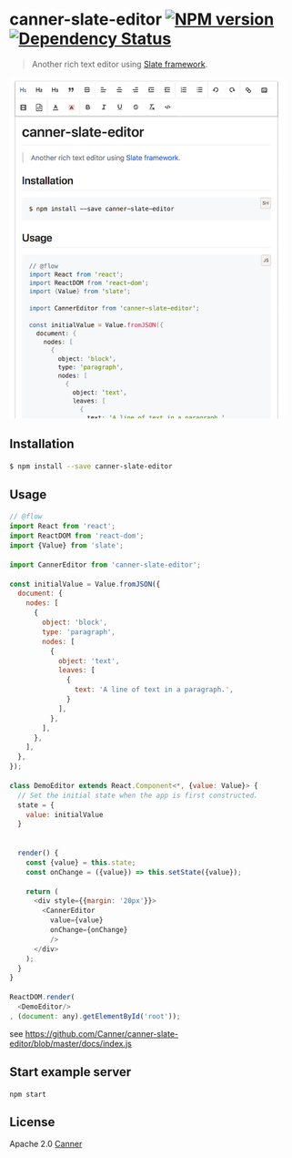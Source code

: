 # canner-slate-editor [![NPM version][npm-image]][npm-url]  [![Dependency Status][daviddm-image]][daviddm-url]
> Another rich text editor using [Slate framework](https://docs.slatejs.org).

<img src="./docs/demo.png" height="600px"/>

## Installation

```sh
$ npm install --save canner-slate-editor
```

## Usage

```js
// @flow
import React from 'react';
import ReactDOM from 'react-dom';
import {Value} from 'slate';

import CannerEditor from 'canner-slate-editor';

const initialValue = Value.fromJSON({
  document: {
    nodes: [
      {
        object: 'block',
        type: 'paragraph',
        nodes: [
          {
            object: 'text',
            leaves: [
              {
                text: 'A line of text in a paragraph.',
              }
            ],
          },
        ],
      },
    ],
  },
});

class DemoEditor extends React.Component<*, {value: Value}> {
  // Set the initial state when the app is first constructed.
  state = {
    value: initialValue
  }


  render() {
    const {value} = this.state;
    const onChange = ({value}) => this.setState({value});

    return (
      <div style={{margin: '20px'}}>
        <CannerEditor
          value={value}
          onChange={onChange}
          />
      </div>
    );
  }
}

ReactDOM.render(
  <DemoEditor/>
, (document: any).getElementById('root'));

```

see https://github.com/Canner/canner-slate-editor/blob/master/docs/index.js

## Start example server

```
npm start
```

## License

Apache 2.0 [Canner](https://www.canner.io)


[npm-image]: https://badge.fury.io/js/canner-slate-editor.svg
[npm-url]: https://npmjs.org/package/canner-slate-editor
[travis-image]: https://travis-ci.org/Canner/canner-slate-editor.svg?branch=master
[travis-url]: https://travis-ci.org/Canner/canner-slate-editor
[daviddm-image]: https://david-dm.org/Canner/canner-slate-editor.svg?theme=shields.io
[daviddm-url]: https://david-dm.org/Canner/canner-slate-editor
